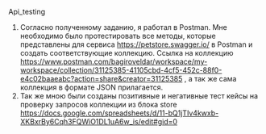  Api_testing

1. Согласно полученному заданию, я работал в Postman. Мне необходимо было протестировать все методы, которые представлены для сервиса https://petstore.swagger.io/ в Postman и создать соответствующие коллекцию.
 Ссылка на коллекцию https://www.postman.com/bagiroveldar/workspace/my-workspace/collection/31125385-41105cbd-4cf5-452c-88f0-e4c02baaeabc?action=share&creator=31125385 , а так же сама коллекция в формате JSON прилагается.
2. Так же мною были созданы позитивные и негативные тест кейсы на проверку запросов коллекции из блока store https://docs.google.com/spreadsheets/d/11-bQ1jTIv4kwxb-XKBxrBy6Cqh3FQWiO1DL1uA6w_is/edit#gid=0
